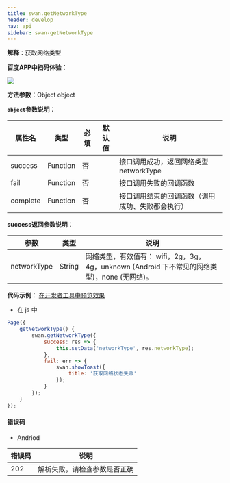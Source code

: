 ```yaml
---
title: swan.getNetworkType
header: develop
nav: api
sidebar: swan-getNetworkType
---
```


 

**解释**：获取网络类型

**百度APP中扫码体验：**

<img src="https://b.bdstatic.com/miniapp/assets/images/doc_demo/getNetworkType.png"  class="demo-qrcode-image" />


**方法参数**：Object object

**`object`参数说明**：

|属性名 |类型  |必填 | 默认值 |说明|
|---- | ---- | ---- | ----|----|
|success |Function  |  否  | | 接口调用成功，返回网络类型 networkType|
|fail | Function  |  否  | | 接口调用失败的回调函数|
|complete  |  Function  |  否 | | 接口调用结束的回调函数（调用成功、失败都会执行）|

**success返回参数说明**：

|参数  |类型|说明 |
|---- | ---- |---|
|networkType |String|网络类型，有效值有： wifi，2g，3g，4g，unknown (Android 下不常见的网络类型)，none (无网络)。|

**代码示例**：
<a href="swanide://fragment/6fb983a430aa1864af5650c5b9b54f9d1569478503845" title="在开发者工具中预览效果" target="_self">在开发者工具中预览效果</a>

* 在 js 中

```js
Page({
    getNetworkType() {
        swan.getNetworkType({
            success: res => {
                this.setData('networkType', res.networkType);
            },
            fail: err => {
                swan.showToast({
                    title: '获取网络状态失败'
                });
            }
        });
    }
});
```

 
#### 错误码
* Andriod

|错误码|说明|
|--|--|
|202|解析失败，请检查参数是否正确      |

